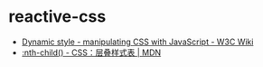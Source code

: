 reactive-css
============
- [Dynamic style - manipulating CSS with JavaScript - W3C Wiki](https://www.w3.org/wiki/Dynamic_style_-_manipulating_CSS_with_JavaScript)
- [:nth-child() - CSS：层叠样式表 | MDN](https://developer.mozilla.org/zh-CN/docs/Web/CSS/:nth-child#trnth-childeven)
